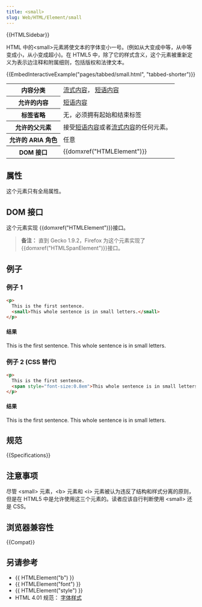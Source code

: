 ```yaml
---
title: <small>
slug: Web/HTML/Element/small
---
```


{{HTMLSidebar}}

HTML 中的\<small>元素將使文本的字体变小一号。(例如从大变成中等，从中等变成小，从小变成超小)。在 HTML5 中，除了它的样式含义，这个元素被重新定义为表示边注释和附属细则，包括版权和法律文本。

{{EmbedInteractiveExample("pages/tabbed/small.html", "tabbed-shorter")}}

<table>
 <tbody>
  <tr>
   <th scope="row">内容分类</th>
   <td><a href="/zh-CN/docs/HTML/Content_categories#Flow_content">流式内容</a>， <a href="/zh-CN/docs/HTML/Content_categories#Phrasing_content">短语内容</a></td>
  </tr>
  <tr>
   <th scope="row">允许的内容</th>
   <td><a href="/zh-CN/docs/HTML/Content_categories#Phrasing_content">短语内容</a></td>
  </tr>
  <tr>
   <th scope="row">标签省略</th>
   <td>无，必须拥有起始和结束标签</td>
  </tr>
  <tr>
   <th scope="row">允许的父元素</th>
   <td>接受<a href="/zh-CN/docs/HTML/Content_categories#Phrasing_content">短语内容</a>或者<a href="/zh-CN/docs/HTML/Content_categories#Flow_content">流式内容</a>的任何元素。</td>
  </tr>
  <tr>
   <th scope="row">允许的 ARIA 角色</th>
   <td>任意</td>
  </tr>
  <tr>
   <th scope="row">DOM 接口</th>
   <td>{{domxref("HTMLElement")}}</td>
  </tr>
 </tbody>
</table>

## 属性

这个元素只有全局属性。

## DOM 接口

这个元素实现 {{domxref("HTMLElement")}}接口。

> **备注：** 直到 Gecko 1.9.2，Firefox 为这个元素实现了 {{domxref("HTMLSpanElement")}}接口。

## 例子

### 例子 1

```html
<p>
  This is the first sentence.
  <small>This whole sentence is in small letters.</small>
</p>
```

#### 结果

This is the first sentence. This whole sentence is in small letters.

### 例子 2 (CSS 替代)

```html
<p>
  This is the first sentence.
  <span style="font-size:0.8em">This whole sentence is in small letters.</span>
</p>
```

#### 结果

This is the first sentence. This whole sentence is in small letters.

## 规范

{{Specifications}}

## 注意事项

尽管 \<small> 元素，\<b> 元素和 \<i> 元素被认为违反了结构和样式分离的原则，但是在 HTML5 中是允许使用这三个元素的。读者应该自行判断使用 \<small> 还是 CSS。

## 浏览器兼容性

{{Compat}}

## 另请参考

- {{ HTMLElement("b") }}
- {{ HTMLElement("font") }}
- {{ HTMLElement("style") }}
- HTML 4.01 规范： [字体样式](http://www.w3.org/TR/html4/present/graphics.html#h-15.2)
